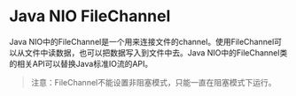 # Java NIO FileChannel

Java NIO中的FileChannel是一个用来连接文件的channel。使用FileChannel可以从文件中读数据，也可以把数据写入到文件中去。Java NIO中的FileChannel类的相关API可以替换Java标准IO流的API。

> 注意：FileChannel不能设置非阻塞模式，只能一直在阻塞模式下运行。



